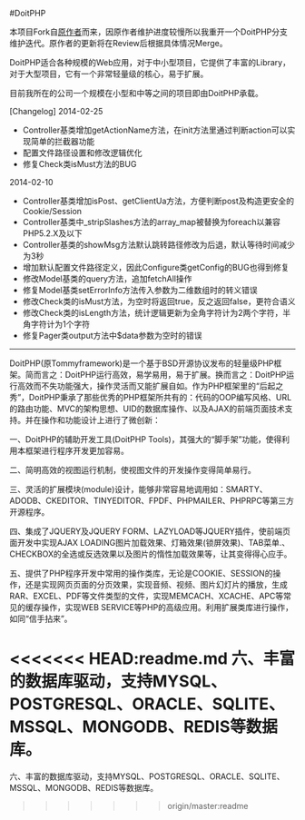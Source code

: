 #DoitPHP

本项目Fork自[原作者](https://github.com/doitphp/doitphp)而来，因原作者维护进度较慢所以我重开一个DoitPHP分支维护迭代。原作者的更新将在Review后根据具体情况Merge。

DoitPHP适合各种规模的Web应用，对于中小型项目，它提供了丰富的Library，对于大型项目，它有一个非常轻量级的核心，易于扩展。

目前我所在的公司一个规模在小型和中等之间的项目即由DoitPHP承载。

[Changelog]
2014-02-25
- Controller基类增加getActionName方法，在init方法里通过判断action可以实现简单的拦截器功能
- 配置文件路径设置和修改逻辑优化
- 修复Check类isMust方法的BUG


2014-02-10
- Controller基类增加isPost、getClientUa方法，方便判断post及构造更安全的Cookie/Session
- Controller基类中_stripSlashes方法的array_map被替换为foreach以兼容PHP5.2.X及以下
- Controller基类的showMsg方法默认跳转路径修改为后退，默认等待时间减少为3秒
- 增加默认配置文件路径定义，因此Configure类getConfig的BUG也得到修复
- 修改Model基类的query方法，追加fetchAll操作
- 修复Model基类setErrorInfo方法传入参数为二维数组时的转义错误
- 修改Check类的isMust方法，为空时将返回true，反之返回false，更符合语义
- 修改Check类的isLength方法，统计逻辑更新为全角字符计为2两个字符，半角字符计为1个字符
- 修复Pager类output方法中$data参数为空时的错误


----


DoitPHP(原Tommyframework)是一个基于BSD开源协议发布的轻量级PHP框架。简而言之：DoitPHP运行高效，易学易用，易于扩展。换而言之：DoitPHP运行高效而不失功能强大，操作灵活而又能扩展自如。作为PHP框架里的“后起之秀”，DoitPHP秉承了那些优秀的PHP框架所共有的：代码的OOP编写风格、URL的路由功能、MVC的架构思想、UID的数据库操作、以及AJAX的前端页面技术支持。并在操作和功能设计上进行了微创新：

一、DoitPHP的辅助开发工具(DoitPHP Tools)，其强大的“脚手架”功能，使得利用本框架进行程序开发更加容易。

二、简明高效的视图运行机制，使视图文件的开发操作变得简单易行。

三、灵活的扩展模块(module)设计，能够非常容易地调用如：SMARTY、ADODB、CKEDITOR、TINYEDITOR、FPDF、PHPMAILER、PHPRPC等第三方开源程序。

四、集成了JQUERY及JQUERY FORM、LAZYLOAD等JQUERY插件，使前端页面开发中实现AJAX LOADING图片加载效果、灯箱效果(锁屏效果)、TAB菜单.、CHECKBOX的全选或反选效果以及图片的惰性加载效果等，让其变得得心应手。

五、提供了PHP程序开发中常用的操作类库，无论是COOKIE、SESSION的操作，还是实现网页页面的分页效果，实现音频、视频、图片幻灯片的播放，生成RAR、EXCEL、PDF等文件类型的文件，实现MEMCACH、XCACHE、APC等常见的缓存操作，实现WEB SERVICE等PHP的高级应用。利用扩展类库进行操作，如同“信手拈来”。

<<<<<<< HEAD:readme.md
六、丰富的数据库驱动，支持MYSQL、POSTGRESQL、ORACLE、SQLITE、MSSQL、MONGODB、REDIS等数据库。
=======
六、丰富的数据库驱动，支持MYSQL、POSTGRESQL、ORACLE、SQLITE、MSSQL、MONGODB、REDIS等数据库。
>>>>>>> origin/master:readme
